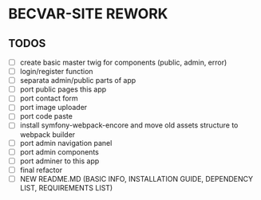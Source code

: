 # BECVAR-SITE REWORK

## TODOS
- [ ] create basic master twig for components (public, admin, error)
- [ ] login/register function
- [ ] separata admin/public parts of app
- [ ] port public pages this app
- [ ] port contact form
- [ ] port image uploader
- [ ] port code paste
- [ ] install symfony-webpack-encore and move old assets structure to webpack builder
- [ ] port admin navigation panel
- [ ] port admin components
- [ ] port adminer to this app
- [ ] final refactor
- [ ] NEW README.MD (BASIC INFO, INSTALLATION GUIDE, DEPENDENCY LIST, REQUIREMENTS LIST)
